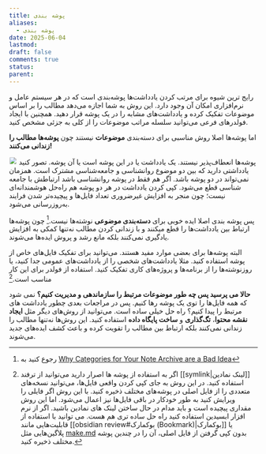 ```yaml
---
title: پوشه بندی
aliases:
  - پوشه بندی
date: 2025-06-04
lastmod: 
draft: false
comments: true
status: 
parent:
---
```

رایج ترین شیوه برای مرتب کردن یادداشت‌ها پوشه‌بندی است که در هر سیستم عامل و نرم‌افزاری امکان آن وجود دارد. این روش به شما اجازه می‌دهد مطالب را بر اساس موضوعات تفکیک کرده و یادداشت‌های مشابه را در یک پوشه قرار دهید. همچنین با ایجاد فولدرهای فرعی می‌توانید سلسله مراتب موضوعات را از کلی به جزئی مشخص کنید.

اما پوشه‌ها اصلا روش مناسبی برای دسته‌بندی **موضوعات** نیستند چون **پوشه‌ها مطالب را زندانی می‌کنند!** 

<img src="imprisoned.webp" class="invert" style="margin: 0; scale: 85%;">
پوشه‌ها انعطاف‌پذیر نیستند. یک یادداشت یا در این پوشه است یا آن پوشه. تصور کنید یادداشتی دارید که بین دو موضوع روانشناسی و جامعه‌شناسی مشترک است. همزمان نمی‌تواند در دو پوشه باشد. اگر هم فقط در پوشه روانشناسی باشد ارتباطش با جامعه شناسی قطع می‌شود. کپی کردن یادداشت در هر دو پوشه هم راه‌حل هوشمندانه‌ای نیست؛ چون منجر به افزایش غیرضروری تعداد فایل‌ها و پیچیده‌تر شدن فرایند به‌روزرسانی می‌شود.

پس پوشه بندی اصلا ایده خوبی برای **دسته‌بندی موضوعی** نوشته‌ها نیست.[^1] چون پوشه‌ها ارتباط بین یادداشت‌ها را قطع میکنند و با زندانی کردن مطالب نه‌تنها کمکی به افزایش یادگیری نمی‌کنند بلکه مانع رشد و پروش ایده‌ها می‌شوند.

البته پوشه‌ها برای بعضی موارد مفید هستند. می‌توانید برای تفکیک فایل‌های خاص از پوشه استفاده کنید. مثلا یادداشت‌های شخصی را از یادداشت‌های عمومی جدا کنید، یا روزنوشته‌ها را از برنامه‌ها و پروژه‌های کاری تفکیک کنید. استفاده از فولدر برای این کار مناسب است.[^2]

**حالا می پرسید پس چه طور موضوعات مرتبط را سازماندهی و مدیریت کنیم؟** نمی شود که همه فایل‌ها را توی یک پوشه رها کنیم. پس در مراجعات بعدی چطور یادداشت های مرتبط را پیدا کنیم؟
راه حل خیلی ساده است. می‌توانید از روش‌های دیگر مثل **ایجاد نقشه محتوا**، **تگ‌گذاری** و **ساخت پایگاه داده** استفاده کنید. این روش‌ها نه‌تنها مطالب را زندانی نمی‌کنند بلکه ارتباط بین مطالب را تقویت کرده و باعث کشف ایده‌های جدید می‌شوند.


[^1]: رجوع کنید به [Why Categories for Your Note Archive are a Bad Idea](https://zettelkasten.de/posts/no-categories/)
[^2]: اگر به استفاده از پوشه ها اصرار دارید می‌توانید از ترفند [[symlink|لینک نمادین]] استفاده کنید. در این روش به جای کپی کردن واقعی فایل‌ها، می‌توانید نسخه‌های متعددی را از فایل اصلی در پوشه‌های مختلف ذخیره کنید. با این روش اگر فایلی را ویرایش کنید به طور خودکار در باقی فایل‌ها نیز اعمال می‌شود. اما این روش مقداری پیچیده است و باید مدام در حال ساختن لینک های نمادین باشید. اگر از نرم افزار ابسیدین استفاده کنید راه حل ساده تری هم هست. می توانید با استفاده از قابلیت‌هایی مانند [[obsidian review#بوکمارک (Bookmark)|بوکمارک]] یا پلاگین‌هایی مثل [make.md](https://github.com/make-md/makemd) بدون کپی گرفتن از فایل اصلی، آن را در چندین پوشه مختلف ذخیره کنید.